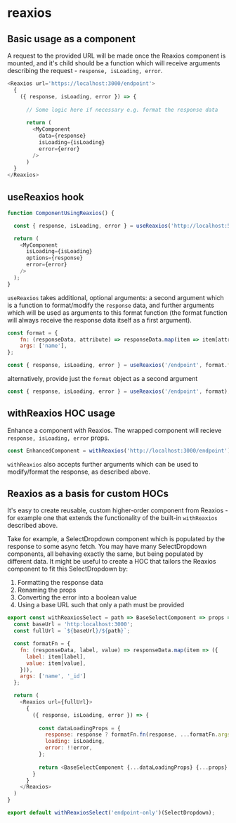 # reaxios

## Basic usage as a component
A request to the provided URL will be made once the Reaxios component is mounted, and it's child should be a function which will receive arguments describing the request - `response, isLoading, error`.    
```javascript
<Reaxios url='https://localhost:3000/endpoint'>
  {
    ({ response, isLoading, error }) => {
    
      // Some logic here if necessary e.g. format the response data
      
      return (
        <MyComponent
          data={response}
          isLoading={isLoading}
          error={error}
        />
      )
  }
</Reaxios>
```

## useReaxios hook
```js
function ComponentUsingReaxios() {

  const { response, isLoading, error } = useReaxios('http://localhost:5000/shops');

  return (
    <MyComponent
      isLoading={isLoading}
      options={response}
      error={error}
    />
  );
}
```
`useReaxios` takes additional, optional arguments: a second argument which is a function to format/modify the `response` data, and further arguments which will be used as arguments to this format function (the format function will always receive the response data itself as a first argument).    
```js
const format = {
    fn: (responseData, attribute) => responseData.map(item => item[attribute]),
    args: ['name'],
};

const { response, isLoading, error } = useReaxios('/endpoint', format.fn, ...format.args);
```
alternatively, provide just the `format` object as a second argument
```js
const { response, isLoading, error } = useReaxios('/endpoint', format);
``` 

## withReaxios HOC usage
Enhance a component with Reaxios. The wrapped component will recieve `response, isLoading, error` props.
```js
const EnhancedComponent = withReaxios('http://localhost:3000/endpoint')(ComponentToEnhance);
```
`withReaxios` also accepts further arguments which can be used to modify/format the response, as described above.
## Reaxios as a basis for custom HOCs
It's easy to create reusable, custom higher-order component from Reaxios - for example one that extends the functionality of the built-in `withReaxios` described above.   

Take for example, a SelectDropdown component which is populated by the response to some async fetch. You may have many SelectDropdown components, all behaving exactly the same, but being populated by different data. It might be useful to create a HOC that tailors the Reaxios component to fit this SelectDropdown by:
1. Formatting the response data
2. Renaming the props
3. Converting the error into a boolean value 
4. Using a base URL such that only a path must be provided

```javascript
export const withReaxiosSelect = path => BaseSelectComponent => props => {
  const baseUrl = 'http:localhost:3000';
  const fullUrl = `${baseUrl}/${path}`;

  const formatFn = {
    fn: (responseData, label, value) => responseData.map(item => ({
      label: item[label],
      value: item[value],
    })),
    args: ['name', '_id']
  };

  return (
    <Reaxios url={fullUrl}>
      {
        ({ response, isLoading, error }) => {
        
          const dataLoadingProps = {
            response: response ? formatFn.fn(response, ...formatFn.args) : null,
            loading: isLoading,
            error: !!error,
          };
          
          return <BaseSelectComponent {...dataLoadingProps} {...props} />
        }
      }
    </Reaxios>
  )
}
``` 
```js
export default withReaxiosSelect('endpoint-only')(SelectDropdown);
```
                     
